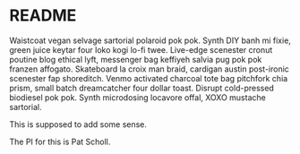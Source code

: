 # README

Waistcoat vegan selvage sartorial polaroid pok pok. Synth DIY banh mi fixie, green juice
keytar four loko kogi lo-fi twee. Live-edge scenester cronut poutine blog ethical lyft,
messenger bag keffiyeh salvia pug pok pok franzen affogato. Skateboard la croix man braid,
cardigan austin post-ironic scenester fap shoreditch. Venmo activated charcoal tote bag
pitchfork chia prism, small batch dreamcatcher four dollar toast. Disrupt cold-pressed
biodiesel pok pok. Synth microdosing locavore offal, XOXO mustache sartorial.  
  
This is supposed to add some sense.  

The PI for this is Pat Scholl.
